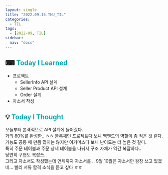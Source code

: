 ```yaml
---
layout: single
title: "2022.09.15.THU_TIL"
categories:
  - TIL
tags:
  - [2022-09, TIL]
sidebar:
  nav: "docs"
---
```


## ⌨ <a style="color:#00adb5">Today I Learned</a>

- 프로젝트
  - SellerInfo API 설계
  - Seller Product API 설계
  - Order 설계
- 자소서 작성

## 💡 <a style="color:#00adb5">Today I Thought</a>

오늘부터 본격적으로 API 설계에 들어갔다.<br>
거의 80%를 완성한.. ㅎㅎ 블록체인 프로젝트다 보니 백엔드의 역할이 좀 적은 것 같다.<br>
기능도 공통 때 만큼 많지는 않지만 이커머스다 보니 난이도는 더 높은 것 같다.<br>
특히 주문 테이블과 주문 상세 테이블을 나눠서 구조 자체가 약간 복잡하다..<br>
당연히 구현도 복잡쓰..<br>
그리고 자소서도 작성했는데 언제까지 자소서를 .. 9월 10월은 자소서만 왕창 쓰고 있겠네... 빨리 서류 합격 소식을 듣고 싶다 ㅎㅎ

